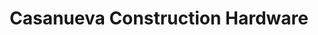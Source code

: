 ---
title: "Casanueva Construction Hardware"
url: /tanza/casanueva-construction-hardware/
shop: Eisenwaren
---